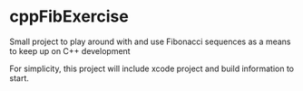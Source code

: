 # cppFibExercise
Small project to play around with and use Fibonacci sequences as a means to keep up on C++ development

For simplicity, this project will include xcode project and build information to start.

